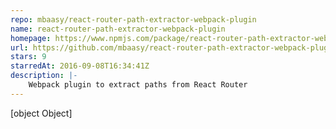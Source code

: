 ```yaml
---
repo: mbaasy/react-router-path-extractor-webpack-plugin
name: react-router-path-extractor-webpack-plugin
homepage: https://www.npmjs.com/package/react-router-path-extractor-webpack-plugin
url: https://github.com/mbaasy/react-router-path-extractor-webpack-plugin
stars: 9
starredAt: 2016-09-08T16:34:41Z
description: |-
    Webpack plugin to extract paths from React Router
---
```


[object Object]
